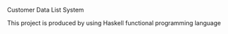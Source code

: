 Customer Data List System

This project is produced by using Haskell functional programming language



